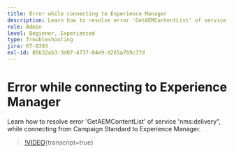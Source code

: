 ```yaml
---
title: Error while connecting to Experience Manager
description: Learn how to resolve error 'GetAEMContentList' of service 'nms:delivery", while connecting from Campaign Standard to Experience Manager.
role: Admin
level: Beginner, Experienced
type: Troubleshooting
jira: KT-8393
exl-id: 85632ab3-3d07-4737-84e9-d265a769c37d
---
```

# Error while connecting to Experience Manager

Learn how to resolve error 'GetAEMContentList' of service 'nms:delivery", while connecting from Campaign Standard to Experience Manager.

>[!VIDEO](https://video.tv.adobe.com/v/335897?learn=on){transcript=true}
